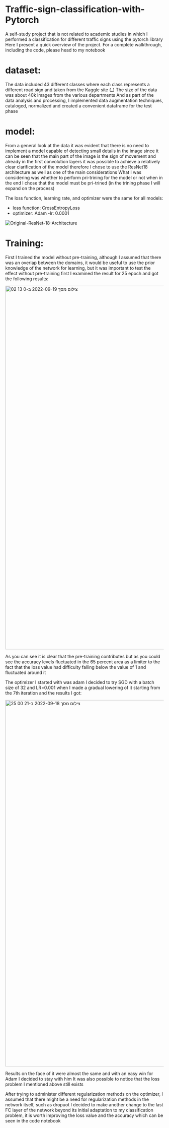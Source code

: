 # Traffic-sign-classification-with-Pytorch

A self-study project that is not related to academic studies in which I performed a classification for different traffic signs using the pytorch library
Here I present a quick overview of the project. For a complete walkthrough, including the code, please head to my notebook

# dataset:
The data included 43 different classes where each class represents a different road sign
and taken from the Kaggle site (_)
The size of the data was about 40k images from the various departments
And as part of the data analysis and processing, I implemented data augmentation techniques, cataloged, normalized and created a convenient dataframe for the test phase


# model:
From a general look at the data it was evident that there is no need to implement a model capable of detecting small details in the image since it can be seen that the main part of the image is the sign of movement and already in the first convolution layers it was possible to achieve a relatively clear clarification of the model therefore I chose to use the ResNet18 architecture as well as one of the main considerations What I was considering was whether to perform pri-trining for the model or not when in the end I chose that the model must be pri-trined (in the trining phase I will expand on the process)

The loss function, learning rate, and optimizer were the same for all models:
- loss function: CrossEntropyLoss
- optimizer: Adam
-lr: 0.0001

![Original-ResNet-18-Architecture](https://user-images.githubusercontent.com/96596252/190928402-dc64770d-6cd2-447a-9e3a-2d90519fd84e.png)

# Training:
First I trained the model without pre-training, although I assumed that there was an overlap between the domains, it would be useful to use the prior knowledge of the network for learning, but it was important to test the effect without pre-training first
I examined the result for 25 epoch and got the following results:

<img width="1154" alt="צילום מסך 2022-09-19 ב-0 13 02" src="https://user-images.githubusercontent.com/96596252/190928472-609f872a-31a5-40a1-926d-7120068f3e43.png">

 
As you can see it is clear that the pre-training contributes but as you could see the accuracy levels fluctuated in the 65 percent area as a limiter to the fact that the loss value had difficulty falling below the value of 1 and fluctuated around it

The optimizer I started with was adam
I decided to try SGD with a batch size of 32 and LR=0.001 when I made a gradual lowering of it starting from the 7th iteration and the results I got:

<img width="1163" alt="צילום מסך 2022-09-18 ב-21 00 25" src="https://user-images.githubusercontent.com/96596252/190928335-0d8f3bb5-b091-4bcf-be31-86a86ab49a65.png">
 
Results on the face of it were almost the same and with an easy win for Adam I decided to stay with him
It was also possible to notice that the loss problem I mentioned above still exists

After trying to administer different regularization methods on the optimizer, I assumed that there might be a need for regularization methods in the network itself, such as dropuot
I decided to make another change to the last FC layer of the network beyond its initial adaptation to my classification problem, it is worth improving the loss value and the accuracy which can be seen in the code notebook
